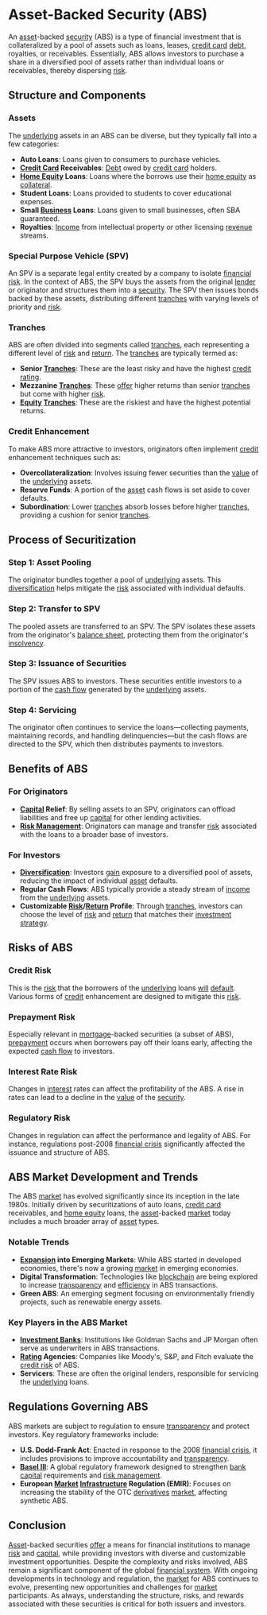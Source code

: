 # Asset-Backed Security (ABS)

An [asset](../a/asset.md)-backed [security](../s/security.md) (ABS) is a type of financial investment that is collateralized by a pool of assets such as loans, leases, [credit card](../c/credit_card.md) [debt](../d/debt.md), royalties, or receivables. Essentially, ABS allows investors to purchase a share in a diversified pool of assets rather than individual loans or receivables, thereby dispersing [risk](../r/risk.md).

## Structure and Components

### Assets
The [underlying](../u/underlying.md) assets in an ABS can be diverse, but they typically fall into a few categories:

- **Auto Loans**: Loans given to consumers to purchase vehicles.
- **[Credit Card](../c/credit_card.md) Receivables**: [Debt](../d/debt.md) owed by [credit card](../c/credit_card.md) holders.
- **[Home Equity](../h/home_equity.md) Loans**: Loans where the borrows use their [home equity](../h/home_equity.md) as [collateral](../c/collateral.md).
- **Student Loans**: Loans provided to students to cover educational expenses.
- **Small [Business](../b/business.md) Loans**: Loans given to small businesses, often SBA guaranteed.
- **Royalties**: [Income](../i/income.md) from intellectual property or other licensing [revenue](../r/revenue.md) streams.

### Special Purpose Vehicle (SPV)
An SPV is a separate legal entity created by a company to isolate [financial risk](../f/financial_risk.md). In the context of ABS, the SPV buys the assets from the original [lender](../l/lender.md) or originator and structures them into a [security](../s/security.md). The SPV then issues bonds backed by these assets, distributing different [tranches](../t/tranches.md) with varying levels of priority and [risk](../r/risk.md).

### Tranches
ABS are often divided into segments called [tranches](../t/tranches.md), each representing a different level of [risk](../r/risk.md) and [return](../r/return.md). The [tranches](../t/tranches.md) are typically termed as:

- **Senior [Tranches](../t/tranches.md)**: These are the least risky and have the highest [credit rating](../c/credit_rating.md).
- **Mezzanine [Tranches](../t/tranches.md)**: These [offer](../o/offer.md) higher returns than senior [tranches](../t/tranches.md) but come with higher [risk](../r/risk.md).
- **[Equity](../e/equity.md) [Tranches](../t/tranches.md)**: These are the riskiest and have the highest potential returns.

### Credit Enhancement
To make ABS more attractive to investors, originators often implement [credit](../c/credit.md) enhancement techniques such as:
- **Overcollateralization**: Involves issuing fewer securities than the [value](../v/value.md) of the [underlying](../u/underlying.md) assets.
- **Reserve Funds**: A portion of the [asset](../a/asset.md) cash flows is set aside to cover defaults.
- **Subordination**: Lower [tranches](../t/tranches.md) absorb losses before higher [tranches](../t/tranches.md), providing a cushion for senior [tranches](../t/tranches.md).

## Process of Securitization

### Step 1: Asset Pooling
The originator bundles together a pool of [underlying](../u/underlying.md) assets. This [diversification](../d/diversification.md) helps mitigate the [risk](../r/risk.md) associated with individual defaults.

### Step 2: Transfer to SPV
The pooled assets are transferred to an SPV. The SPV isolates these assets from the originator's [balance sheet](../b/balance_sheet.md), protecting them from the originator's [insolvency](../i/insolvency.md).

### Step 3: Issuance of Securities
The SPV issues ABS to investors. These securities entitle investors to a portion of the [cash flow](../c/cash_flow.md) generated by the [underlying](../u/underlying.md) assets.

### Step 4: Servicing
The originator often continues to service the loans—collecting payments, maintaining records, and handling delinquencies—but the cash flows are directed to the SPV, which then distributes payments to investors.

## Benefits of ABS

### For Originators
- **[Capital](../c/capital.md) Relief**: By selling assets to an SPV, originators can offload liabilities and free up [capital](../c/capital.md) for other lending activities.
- **[Risk Management](../r/risk_management.md)**: Originators can manage and transfer [risk](../r/risk.md) associated with the loans to a broader base of investors.

### For Investors
- **[Diversification](../d/diversification.md)**: Investors [gain](../g/gain.md) exposure to a diversified pool of assets, reducing the impact of individual [asset](../a/asset.md) defaults.
- **Regular Cash Flows**: ABS typically provide a steady stream of [income](../i/income.md) from the [underlying](../u/underlying.md) assets.
- **Customizable [Risk](../r/risk.md)/[Return](../r/return.md) Profile**: Through [tranches](../t/tranches.md), investors can choose the level of [risk](../r/risk.md) and [return](../r/return.md) that matches their [investment strategy](../i/investment_strategy.md).

## Risks of ABS

### Credit Risk
This is the [risk](../r/risk.md) that the borrowers of the [underlying](../u/underlying.md) loans [will](../w/will.md) [default](../d/default.md). Various forms of [credit](../c/credit.md) enhancement are designed to mitigate this [risk](../r/risk.md). 

### Prepayment Risk
Especially relevant in [mortgage](../m/mortgage.md)-backed securities (a subset of ABS), [prepayment](../p/prepayment.md) occurs when borrowers pay off their loans early, affecting the expected [cash flow](../c/cash_flow.md) to investors.

### Interest Rate Risk
Changes in [interest](../i/interest.md) rates can affect the profitability of the ABS. A rise in rates can lead to a decline in the [value](../v/value.md) of the [security](../s/security.md).

### Regulatory Risk
Changes in regulation can affect the performance and legality of ABS. For instance, regulations post-2008 [financial crisis](../f/financial_crisis.md) significantly affected the issuance and structure of ABS.

## ABS Market Development and Trends

The ABS [market](../m/market.md) has evolved significantly since its inception in the late 1980s. Initially driven by securitizations of auto loans, [credit card](../c/credit_card.md) receivables, and [home equity](../h/home_equity.md) loans, the [asset](../a/asset.md)-backed [market](../m/market.md) today includes a much broader array of [asset](../a/asset.md) types.

### Notable Trends

- **[Expansion](../e/expansion.md) into Emerging Markets**: While ABS started in developed economies, there's now a growing [market](../m/market.md) in emerging economies.
- **Digital Transformation**: Technologies like [blockchain](../b/blockchain_in_trading.md) are being explored to increase [transparency](../t/transparency.md) and [efficiency](../e/efficiency.md) in ABS transactions.
- **Green ABS**: An emerging segment focusing on environmentally friendly projects, such as renewable energy assets.

### Key Players in the ABS Market

- **[Investment Banks](../i/investment_bank_(ib).md)**: Institutions like Goldman Sachs and JP Morgan often serve as underwriters in ABS transactions.
- **[Rating](../r/rating.md) Agencies**: Companies like Moody's, S&P, and Fitch evaluate the [credit risk](../c/credit_risk.md) of ABS.
- **Servicers**: These are often the original lenders, responsible for servicing the [underlying](../u/underlying.md) loans.

## Regulations Governing ABS

ABS markets are subject to regulation to ensure [transparency](../t/transparency.md) and protect investors. Key regulatory frameworks include:

- **U.S. Dodd-Frank Act**: Enacted in response to the 2008 [financial crisis](../f/financial_crisis.md), it includes provisions to improve accountability and [transparency](../t/transparency.md).
- **[Basel III](../b/basel_iii.md)**: A global regulatory framework designed to strengthen [bank capital](../b/bank_capital.md) requirements and [risk management](../r/risk_management.md).
- **European [Market](../m/market.md) [Infrastructure](../i/infrastructure.md) Regulation (EMIR)**: Focuses on increasing the stability of the OTC [derivatives](../d/derivatives.md) [market](../m/market.md), affecting synthetic ABS.

## Conclusion

[Asset](../a/asset.md)-backed securities [offer](../o/offer.md) a means for financial institutions to manage [risk](../r/risk.md) and [capital](../c/capital.md), while providing investors with diverse and customizable investment opportunities. Despite the complexity and risks involved, ABS remain a significant component of the global [financial system](../f/financial_system.md). With ongoing developments in technology and regulation, the [market](../m/market.md) for ABS continues to evolve, presenting new opportunities and challenges for [market](../m/market.md) participants. As always, understanding the structure, risks, and rewards associated with these securities is critical for both issuers and investors.